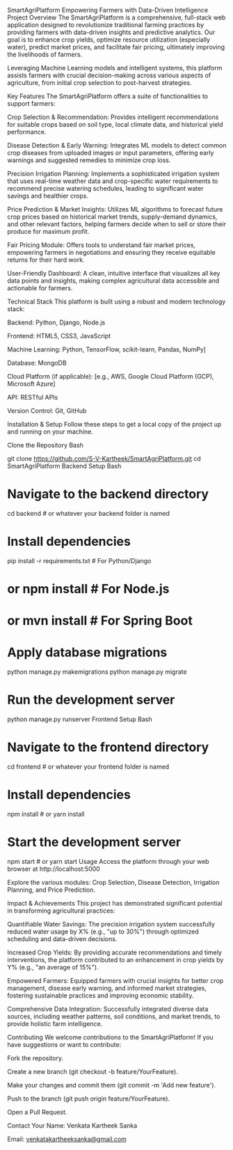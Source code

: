SmartAgriPlatform
Empowering Farmers with Data-Driven Intelligence
Project Overview
The SmartAgriPlatform is a comprehensive, full-stack web application designed to revolutionize traditional farming practices by providing farmers with data-driven insights and predictive analytics. Our goal is to enhance crop yields, optimize resource utilization (especially water), predict market prices, and facilitate fair pricing, ultimately improving the livelihoods of farmers.

Leveraging Machine Learning models and intelligent systems, this platform assists farmers with crucial decision-making across various aspects of agriculture, from initial crop selection to post-harvest strategies.

Key Features
The SmartAgriPlatform offers a suite of functionalities to support farmers:

Crop Selection & Recommendation: Provides intelligent recommendations for suitable crops based on soil type, local climate data, and historical yield performance.

Disease Detection & Early Warning: Integrates ML models to detect common crop diseases from uploaded images or input parameters, offering early warnings and suggested remedies to minimize crop loss.

Precision Irrigation Planning: Implements a sophisticated irrigation system that uses real-time weather data and crop-specific water requirements to recommend precise watering schedules, leading to significant water savings and healthier crops.

Price Prediction & Market Insights: Utilizes ML algorithms to forecast future crop prices based on historical market trends, supply-demand dynamics, and other relevant factors, helping farmers decide when to sell or store their produce for maximum profit.

Fair Pricing Module: Offers tools to understand fair market prices, empowering farmers in negotiations and ensuring they receive equitable returns for their hard work.

User-Friendly Dashboard: A clean, intuitive interface that visualizes all key data points and insights, making complex agricultural data accessible and actionable for farmers.

Technical Stack
This platform is built using a robust and modern technology stack:

Backend:  Python, Django, Node.js

Frontend: HTML5, CSS3, JavaScript

Machine Learning: Python, TensorFlow, scikit-learn, Pandas, NumPy]

Database: MongoDB

Cloud Platform (if applicable): [e.g., AWS, Google Cloud Platform (GCP), Microsoft Azure]

API: RESTful APIs

Version Control: Git, GitHub

Installation & Setup
Follow these steps to get a local copy of the project up and running on your machine.

Clone the Repository
Bash

git clone https://github.com/S-V-Kartheek/SmartAgriPlatform.git
cd SmartAgriPlatform
Backend Setup
Bash

# Navigate to the backend directory
cd backend # or whatever your backend folder is named
# Install dependencies
pip install -r requirements.txt # For Python/Django
# or npm install # For Node.js
# or mvn install # For Spring Boot
# Apply database migrations 
python manage.py makemigrations
python manage.py migrate
# Run the development server
python manage.py runserver
Frontend Setup
Bash

# Navigate to the frontend directory
cd frontend # or whatever your frontend folder is named
# Install dependencies
npm install # or yarn install
# Start the development server
npm start # or yarn start
Usage
Access the platform through your web browser at http://localhost:5000


Explore the various modules: Crop Selection, Disease Detection, Irrigation Planning, and Price Prediction.

Impact & Achievements
This project has demonstrated significant potential in transforming agricultural practices:

Quantifiable Water Savings: The precision irrigation system successfully reduced water usage by X% (e.g., "up to 30%") through optimized scheduling and data-driven decisions.

Increased Crop Yields: By providing accurate recommendations and timely interventions, the platform contributed to an enhancement in crop yields by Y% (e.g., "an average of 15%").

Empowered Farmers: Equipped farmers with crucial insights for better crop management, disease early warning, and informed market strategies, fostering sustainable practices and improving economic stability.

Comprehensive Data Integration: Successfully integrated diverse data sources, including weather patterns, soil conditions, and market trends, to provide holistic farm intelligence.

Contributing
We welcome contributions to the SmartAgriPlatform! If you have suggestions or want to contribute:

Fork the repository.

Create a new branch (git checkout -b feature/YourFeature).

Make your changes and commit them (git commit -m 'Add new feature').

Push to the branch (git push origin feature/YourFeature).

Open a Pull Request.

Contact
Your Name: Venkata Kartheek Sanka

Email: venkatakartheeksanka@gmail.com


